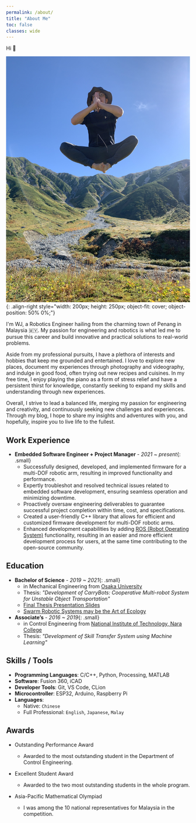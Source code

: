 ```yaml
---
permalink: /about/
title: "About Me"
toc: false
classes: wide
---
```


Hi 👋

![levitating me](../assets/img/levitating.JPG){: .align-right style="width: 200px; height: 250px; object-fit: cover; object-position: 50% 0%;"}

I'm WJ, a Robotics Engineer hailing from the charming town of Penang in Malaysia 🇲🇾. My passion for engineering and robotics is what led me to pursue this career and build innovative and practical solutions to real-world problems.

Aside from my professional pursuits, I have a plethora of interests and hobbies that keep me grounded and entertained. I love to explore new places, document my experiences through photography and videography, and indulge in good food, often trying out new recipes and cuisines. 
In my free time, I enjoy playing the piano as a form of stress relief and have a persistent thirst for knowledge, constantly seeking to expand my skills and understanding through new experiences.

Overall, I strive to lead a balanced life, merging my passion for engineering and creativity, and continuously seeking new challenges and experiences. Through my blog, I hope to share my insights and adventures with you, and hopefully, inspire you to live life to the fullest.


## Work Experience
- **Embedded Software Engineer + Project Manager** - *2021 ~ present*{: .small}
  - Successfully designed, developed, and implemented firmware for a multi-DOF robotic arm, resulting in improved functionality and performance.
  - Expertly troubleshot and resolved technical issues related to embedded software development, ensuring seamless operation and minimizing downtime.
  - Proactively oversaw engineering deliverables to guarantee successful project completion within time, cost, and specifications.
  - Created a user-friendly C++ library that allows for efficient and customized firmware development for multi-DOF robotic arms.
  - Enhanced development capabilities by adding [ROS (Robot Operating System)](https://www.ros.org/) functionality, resulting in an easier and more efficient development process for users, at the same time contributing to the open-source community.


## Education
- **Bachelor of Science** - *2019 ~ 2021*{: .small}
  - in Mechanical Engineering from [Osaka University](https://www.osaka-u.ac.jp/en)
  - Thesis: *"Development of CarryBots: Cooperative Multi-robot System for Unstable Object Transportation"*
  - [Final Thesis Presentation Slides](https://www.linkedin.com/in/wjyong/overlay/education/596924991/multiple-media-viewer/?profileId=ACoAACxIHpYB0RvbdJ90-dAhzPhKkT8_0YuBKxI&treasuryMediaId=1635453315979)
  - [Swarm Robotic Systems may be the Art of Ecology](https://sueokalab.com/columns/2021autumn_presentation)
- **Associate’s** - *2016 ~ 2019*{: .small} 
  - in Control Engineering from [National Institute of Technology, Nara College](https://www.nara-k.ac.jp/guide/english/top/)
  - Thesis: *"Development of Skill Transfer System using Machine Learning"*


## Skills / Tools
- **Programming Languages**: C/C++, Python, Processing, MATLAB
- **Software**: Fusion 360, iCAD
- **Developer Tools**: Git, VS Code, CLion
- **Microcontroller**: ESP32, Arduino, Raspberry Pi
- **Languages**:
  - Native: `Chinese`
  - Full Professional: `English`, `Japanese`, `Malay`


## Awards
- Outstanding Performance Award
  - Awarded to the most outstanding student in the Department of Control Engineering.

- Excellent Student Award
  - Awarded to the two most outstanding students in the whole program.

- Asia-Pacific Mathematical Olympiad
  - I was among the 10 national representatives for Malaysia in the competition.
